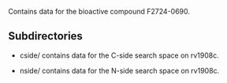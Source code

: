 Contains data for the bioactive compound F2724-0690.

## Subdirectories

- cside/ contains data for the C-side search space on rv1908c.

- nside/ contains data for the N-side search space on rv1908c.

